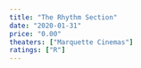 ```yaml
---
title: "The Rhythm Section"
date: "2020-01-31"
price: "0.00"
theaters: ["Marquette Cinemas"]
ratings: ["R"]
---
```

